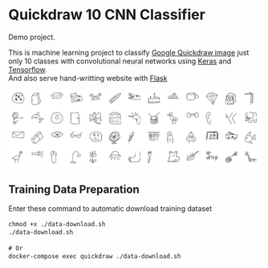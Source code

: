 Quickdraw 10 CNN Classifier
===

Demo project.

This is machine learning project to classify [Google Quickdraw image](https://github.com/googlecreativelab/quickdraw-dataset) just only 10 classes with convolutional neural networks using [Keras](https://keras.io/) and [Tensorflow](https://www.tensorflow.org).<br>
And also serve hand-writting website with [Flask](http://flask.pocoo.org/)

![Quickdraw Preview](docs/quickdraw-preview.jpg)

## Training Data Preparation

Enter these command to automatic download training dataset

```
chmod +x ./data-download.sh
./data-download.sh

# Or
docker-compose exec quickdraw ./data-download.sh
```